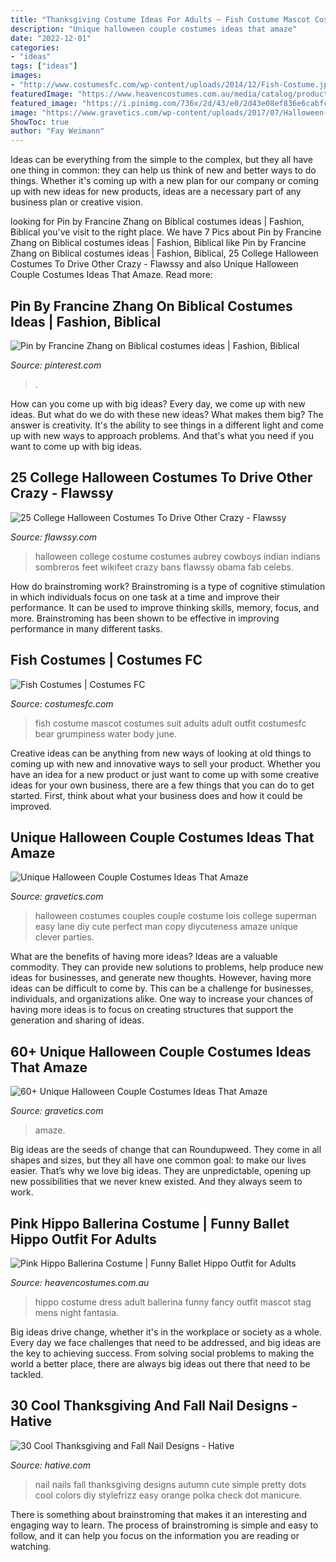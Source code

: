 ```yaml
---
title: "Thanksgiving Costume Ideas For Adults ~ Fish Costume Mascot Costumes Suit Adults Adult Outfit Costumesfc Bear Grumpiness Water Body June"
description: "Unique halloween couple costumes ideas that amaze"
date: "2022-12-01"
categories:
- "ideas"
tags: ["ideas"]
images:
- "http://www.costumesfc.com/wp-content/uploads/2014/12/Fish-Costume.jpg"
featuredImage: "https://www.heavencostumes.com.au/media/catalog/product/cache/3ca7c4de79fd9294a778cbfdebc9dde4/s/m/smf-43393-fantasia-hyacinth-ballerina-hippo-funny-adults-fancy-dress-costume-side-image-alt.jpg"
featured_image: "https://i.pinimg.com/736x/2d/43/e0/2d43e08ef836e6cabfc9b7df12161cb8--biblical-costumes.jpg"
image: "https://www.gravetics.com/wp-content/uploads/2017/07/Halloween-gangster-clown-couple.jpg"
ShowToc: true
author: "Fay Weimann"
---
```



Ideas can be everything from the simple to the complex, but they all have one thing in common: they can help us think of new and better ways to do things. Whether it's coming up with a new plan for our company or coming up with new ideas for new products, ideas are a necessary part of any business plan or creative vision.

	

		
looking for Pin by Francine Zhang on Biblical costumes ideas | Fashion, Biblical you've visit to the right place. We have 7 Pics about Pin by Francine Zhang on Biblical costumes ideas | Fashion, Biblical like Pin by Francine Zhang on Biblical costumes ideas | Fashion, Biblical, 25 College Halloween Costumes To Drive Other Crazy - Flawssy and also Unique Halloween Couple Costumes Ideas That Amaze. Read more:
		
    
## Pin By Francine Zhang On Biblical Costumes Ideas | Fashion, Biblical

<img loading=lazy src="https://i.pinimg.com/736x/2d/43/e0/2d43e08ef836e6cabfc9b7df12161cb8--biblical-costumes.jpg" onerror="this.onerror=null;this.src='https://tse4.mm.bing.net/th?id=OIP.TQOOqY_AxG1tWDHI_D2wNQHaPs&amp;pid=15.1';" alt="Pin by Francine Zhang on Biblical costumes ideas | Fashion, Biblical">

_Source: pinterest.com_

>. 

	

How can you come up with big ideas?
Every day, we come up with new ideas. But what do we do with these new ideas? What makes them big? The answer is creativity. It's the ability to see things in a different light and come up with new ways to approach problems. And that's what you need if you want to come up with big ideas.

    
## 25 College Halloween Costumes To Drive Other Crazy - Flawssy

<img loading=lazy src="http://flawssy.com/wp-content/uploads/2016/05/Indian-College-Halloween-Costume.jpg" onerror="this.onerror=null;this.src='https://tse1.mm.bing.net/th?id=OIP.ORMZ4l4-dgzPxJX3CX54ewHaLm&amp;pid=15.1';" alt="25 College Halloween Costumes To Drive Other Crazy - Flawssy">

_Source: flawssy.com_

>halloween college costume costumes aubrey cowboys indian indians sombreros feet wikifeet crazy bans flawssy obama fab celebs. 

	

How do brainstroming work?
Brainstroming is a type of cognitive stimulation in which individuals focus on one task at a time and improve their performance. It can be used to improve thinking skills, memory, focus, and more. Brainstroming has been shown to be effective in improving performance in many different tasks.

    
## Fish Costumes | Costumes FC

<img loading=lazy src="http://www.costumesfc.com/wp-content/uploads/2014/12/Fish-Costume.jpg" onerror="this.onerror=null;this.src='https://tse4.mm.bing.net/th?id=OIP.eXptubpBvnr5rzY7Hpu0BAHaL0&amp;pid=15.1';" alt="Fish Costumes | Costumes FC">

_Source: costumesfc.com_

>fish costume mascot costumes suit adults adult outfit costumesfc bear grumpiness water body june. 

	

Creative ideas can be anything from new ways of looking at old things to coming up with new and innovative ways to sell your product. Whether you have an idea for a new product or just want to come up with some creative ideas for your own business, there are a few things that you can do to get started. First, think about what your business does and how it could be improved.

    
## Unique Halloween Couple Costumes Ideas That Amaze

<img loading=lazy src="https://www.gravetics.com/wp-content/uploads/2017/07/Lois-Lane-and-Superman.jpg" onerror="this.onerror=null;this.src='https://tse4.mm.bing.net/th?id=OIP.1Gvn9S7hnCE4s-N2Ym0zXQHaNL&amp;pid=15.1';" alt="Unique Halloween Couple Costumes Ideas That Amaze">

_Source: gravetics.com_

>halloween costumes couples couple costume lois college superman easy lane diy cute perfect man copy diycuteness amaze unique clever parties. 

	

What are the benefits of having more ideas?
Ideas are a valuable commodity. They can provide new solutions to problems, help produce new ideas for businesses, and generate new thoughts. However, having more ideas can be difficult to come by. This can be a challenge for businesses, individuals, and organizations alike. One way to increase your chances of having more ideas is to focus on creating structures that support the generation and sharing of ideas.

    
## 60+ Unique Halloween Couple Costumes Ideas That Amaze

<img loading=lazy src="https://www.gravetics.com/wp-content/uploads/2017/07/Halloween-gangster-clown-couple.jpg" onerror="this.onerror=null;this.src='https://tse3.mm.bing.net/th?id=OIP.-THLRoYQBDBFTN3iVRSm2QHaN3&amp;pid=15.1';" alt="60+ Unique Halloween Couple Costumes Ideas That Amaze">

_Source: gravetics.com_

>amaze. 

	

Big ideas are the seeds of change that can Roundupweed. They come in all shapes and sizes, but they all have one common goal: to make our lives easier. That’s why we love big ideas. They are unpredictable, opening up new possibilities that we never knew existed. And they always seem to work.

    
## Pink Hippo Ballerina Costume | Funny Ballet Hippo Outfit For Adults

<img loading=lazy src="https://www.heavencostumes.com.au/media/catalog/product/cache/3ca7c4de79fd9294a778cbfdebc9dde4/s/m/smf-43393-fantasia-hyacinth-ballerina-hippo-funny-adults-fancy-dress-costume-side-image-alt.jpg" onerror="this.onerror=null;this.src='https://tse2.mm.bing.net/th?id=OIP.IPkjWrq_CmA7Rx-afYyAIAHaMR&amp;pid=15.1';" alt="Pink Hippo Ballerina Costume | Funny Ballet Hippo Outfit for Adults">

_Source: heavencostumes.com.au_

>hippo costume dress adult ballerina funny fancy outfit mascot stag mens night fantasia. 

	

Big ideas drive change, whether it's in the workplace or society as a whole. Every day we face challenges that need to be addressed, and big ideas are the key to achieving success. From solving social problems to making the world a better place, there are always big ideas out there that need to be tackled.

    
## 30 Cool Thanksgiving And Fall Nail Designs - Hative

<img loading=lazy src="https://hative.com/wp-content/uploads/2014/11/thanksgiving-nail-designs/3-thanksgiving-and-fall-nail-designs.jpg" onerror="this.onerror=null;this.src='https://tse1.mm.bing.net/th?id=OIP.nEJ0Ci3oSTPK7wjCx-ePBAHaHa&amp;pid=15.1';" alt="30 Cool Thanksgiving and Fall Nail Designs - Hative">

_Source: hative.com_

>nail nails fall thanksgiving designs autumn cute simple pretty dots cool colors diy stylefrizz easy orange polka check dot manicure. 

	

There is something about brainstroming that makes it an interesting and engaging way to learn. The process of brainstroming is simple and easy to follow, and it can help you focus on the information you are reading or watching.

